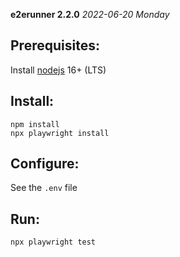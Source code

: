 **e2erunner 2.2.0**
*2022-06-20 Monday*

Prerequisites:
--------------
Install [nodejs](https://nodejs.org/en/download/) 16+ (LTS)


Install:
-------
```
npm install
npx playwright install
```

Configure:
----------
See the `.env` file

Run:
---
```
npx playwright test
```

